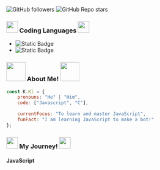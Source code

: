 ![GitHub followers](https://img.shields.io/github/followers/K-Kl-Coder?logo=github&labelColor=grey&color=red)
![GitHub Repo stars](https://img.shields.io/github/stars/K-Kl-Coder/K-Kl-Coder?logo=polestar&labelColor=grey&color=red)

### <img src="https://emojis.slackmojis.com/emojis/images/1531849430/4246/blob-sunglasses.gif?1531849430" width="30"/> Coding Languages <img src="https://emojis.slackmojis.com/emojis/images/1531849430/4246/blob-sunglasses.gif?1531849430" width="30"/>

- ![Static Badge](https://img.shields.io/badge/JavaScript-grey?logo=javascript&labelColor=grey&color=%23F7DF1E)
- ![Static Badge](https://img.shields.io/badge/c-grey?logo=c&labelColor=grey&color=%23A8B9CC)

### <img src="https://media.giphy.com/media/VgCDAzcKvsR6OM0uWg/giphy.gif" width="50"> About Me! <img src="https://media.giphy.com/media/VgCDAzcKvsR6OM0uWg/giphy.gif" width="50">

```javascript
const K.Kl = {
    pronouns: "He" | "Him",
    code: ["Javascript", "C"],

    currentFocus: "To learn and master JavaScript",
    funFact: "I am learning JavaScript to make a bot!"
};
```

### <img src="https://media.giphy.com/media/v1.Y2lkPTc5MGI3NjExdzlobmFrZWgzbnZzbmh1cDA4OXNramFxNXMwbXJvNHd5dnFsY24zbSZlcD12MV9pbnRlcm5hbF9naWZfYnlfaWQmY3Q9cw/duX0jtSZeJXm3zCi7E/giphy.gif" width="30"> My Journey! <img src="https://media.giphy.com/media/v1.Y2lkPTc5MGI3NjExdzlobmFrZWgzbnZzbmh1cDA4OXNramFxNXMwbXJvNHd5dnFsY24zbSZlcD12MV9pbnRlcm5hbF9naWZfYnlfaWQmY3Q9cw/duX0jtSZeJXm3zCi7E/giphy.gif" width="30">

#### JavaScript
